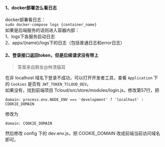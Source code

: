 #### 1、docker部署怎么看日志
docker部署看日志：  
`sudo docker-compose logs {container_name}`   
如果是后端服务的话则进入容器内部：  
1、logs下各服务启动日志  
2、apps/{name}/logs下的日志（包括普通日志和error日志）

#### 2、登录接口返回token，但是后续请求没有带上
> 答案来自群友@林清猫耳  

在非 localhost 域名下登录不成功，可以打开开发者工具，查看 `Application` 下的 `Cookies` 是否有 `JWT_TOKEN_TCLOUD_DEV`。  
如果没有，找到前端项目 Tcloud/src/store/modules/login.js，修改第57行，把 
```
domain: process.env.NODE_ENV === 'development' ? 'localhost' : COOKIE_DOMAIN
``` 
修改为 
```
domain: COOKIE_DOMAIN
```
然后修改 config 下的 dev.env.js，把 COOKIE_DOMAIN 改成前端当前访问域名即可。